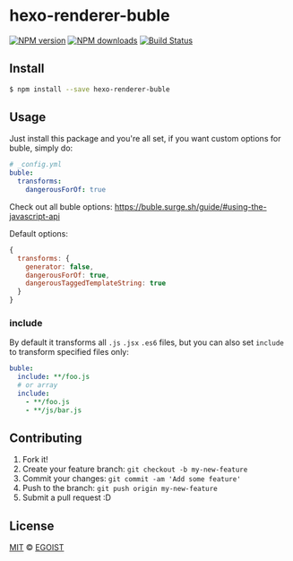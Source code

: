 # hexo-renderer-buble

[![NPM version](https://img.shields.io/npm/v/hexo-renderer-buble.svg?style=flat-square)](https://npmjs.com/package/hexo-renderer-buble) [![NPM downloads](https://img.shields.io/npm/dm/hexo-renderer-buble.svg?style=flat-square)](https://npmjs.com/package/hexo-renderer-buble) [![Build Status](https://img.shields.io/circleci/project/egoist/hexo-renderer-buble/master.svg?style=flat-square)](https://circleci.com/gh/egoist/hexo-renderer-buble)

## Install

```bash
$ npm install --save hexo-renderer-buble
```

## Usage

Just install this package and you're all set, if you want custom options for buble, simply do:

```yml
# _config.yml
buble:
  transforms:
    dangerousForOf: true
```

Check out all buble options: https://buble.surge.sh/guide/#using-the-javascript-api

Default options:

```js
{
  transforms: {
    generator: false,
    dangerousForOf: true,
    dangerousTaggedTemplateString: true
  }
}
```

### include

By default it transforms all `.js` `.jsx` `.es6` files, but you can also set `include` to transform specified files only:

```yml
buble:
  include: **/foo.js
  # or array
  include:
    - **/foo.js
    - **/js/bar.js
```

## Contributing

1. Fork it!
2. Create your feature branch: `git checkout -b my-new-feature`
3. Commit your changes: `git commit -am 'Add some feature'`
4. Push to the branch: `git push origin my-new-feature`
5. Submit a pull request :D

## License

[MIT](https://egoist.mit-license.org/) © [EGOIST](https://github.com/egoist)
